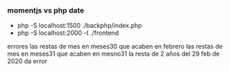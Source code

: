 ### momentjs vs php date

- php -S localhost:1500 ./backphp/index.php
- php -S localhost:2000 -t ./frontend

errores
las restas de mes en meses30 que acaben en febrero 
las restas de mes en meses31 que acaben en mesno31
la resta de 2 años del 29 feb de 2020 da error